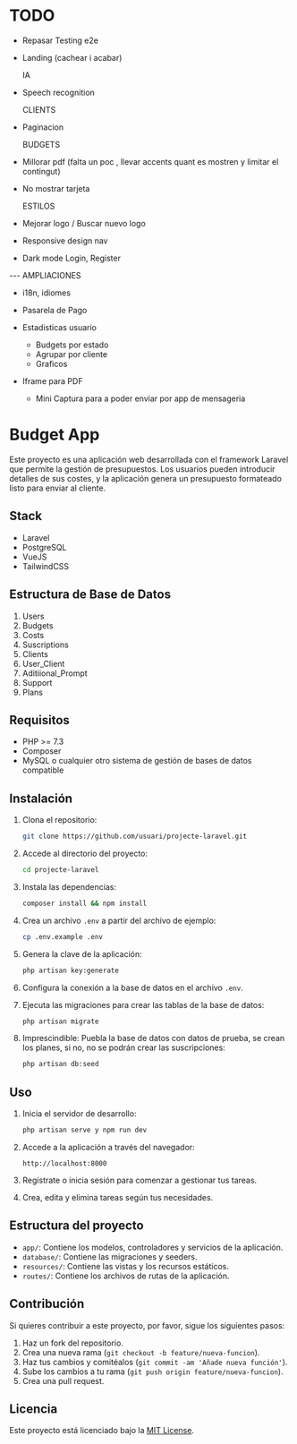 # TODO

-   Repasar Testing e2e

-   Landing (cachear i acabar)

    IA

-   Speech recognition

    CLIENTS

-   Paginacion

    BUDGETS

-   Millorar pdf (falta un poc , llevar accents quant es mostren y limitar el contingut)

-   No mostrar tarjeta

    ESTILOS

-   Mejorar logo / Buscar nuevo logo
-   Responsive design nav
-   Dark mode Login, Register

--- AMPLIACIONES

-   i18n, idiomes
-   Pasarela de Pago

-   Estadisticas usuario

    -   Budgets por estado
    -   Agrupar por cliente
    -   Graficos

-   Iframe para PDF
    -   Mini Captura para a poder enviar por app de mensageria

# Budget App

Este proyecto es una aplicación web desarrollada con el framework Laravel que permite la gestión de presupuestos. Los usuarios pueden introducir detalles de sus costes, y la aplicación genera un presupuesto formateado listo para enviar al cliente.

## Stack

-   Laravel
-   PostgreSQL
-   VueJS
-   TailwindCSS

## Estructura de Base de Datos

1. Users
2. Budgets
3. Costs
4. Suscriptions
5. Clients
6. User_Client
7. Aditiional_Prompt
8. Support
9. Plans

## Requisitos

-   PHP >= 7.3
-   Composer
-   MySQL o cualquier otro sistema de gestión de bases de datos compatible

## Instalación

1. Clona el repositorio:

    ```bash
    git clone https://github.com/usuari/projecte-laravel.git
    ```

2. Accede al directorio del proyecto:

    ```bash
    cd projecte-laravel
    ```

3. Instala las dependencias:

    ```bash
    composer install && npm install
    ```

4. Crea un archivo `.env` a partir del archivo de ejemplo:

    ```bash
    cp .env.example .env
    ```

5. Genera la clave de la aplicación:

    ```bash
    php artisan key:generate
    ```

6. Configura la conexión a la base de datos en el archivo `.env`.

7. Ejecuta las migraciones para crear las tablas de la base de datos:

    ```bash
    php artisan migrate
    ```

8. Imprescindible: Puebla la base de datos con datos de prueba, se crean los planes, si no, no se podrán crear las suscripciones:
    ```bash
    php artisan db:seed
    ```

## Uso

1. Inicia el servidor de desarrollo:

    ```bash
    php artisan serve y npm run dev
    ```

2. Accede a la aplicación a través del navegador:

    ```
    http://localhost:8000
    ```

3. Regístrate o inicia sesión para comenzar a gestionar tus tareas.

4. Crea, edita y elimina tareas según tus necesidades.

## Estructura del proyecto

-   `app/`: Contiene los modelos, controladores y servicios de la aplicación.
-   `database/`: Contiene las migraciones y seeders.
-   `resources/`: Contiene las vistas y los recursos estáticos.
-   `routes/`: Contiene los archivos de rutas de la aplicación.

## Contribución

Si quieres contribuir a este proyecto, por favor, sigue los siguientes pasos:

1. Haz un fork del repositorio.
2. Crea una nueva rama (`git checkout -b feature/nueva-funcion`).
3. Haz tus cambios y comitéalos (`git commit -am 'Añade nueva función'`).
4. Sube los cambios a tu rama (`git push origin feature/nueva-funcion`).
5. Crea una pull request.

## Licencia

Este proyecto está licenciado bajo la [MIT License](LICENSE).
